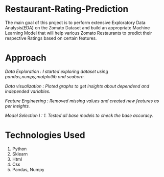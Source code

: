 # Restaurant-Rating-Prediction
The main goal of this project is to perform extensive Exploratory Data Analysis(EDA) on the Zomato Dataset and build an appropriate Machine Learning Model that will help various Zomato Restaurants to predict their respective Ratings based on certain features.

# Approach

  *Data Exploration     : I started exploring dataset using pandas,numpy,matplotlib and seaborn.* 

  *Data visualization   : Ploted graphs to get insights about dependend and independed variables.* 

  *Feature Engineering  :  Removed missing values and created new features as per insights.*

  *Model Selection I    :  1. Tested all base models to check the base accuracy.*
 
 
 # Technologies Used
 
   1. Python 
   2. Sklearn
   3. Html
   4. Css
   5. Pandas, Numpy 


                          
